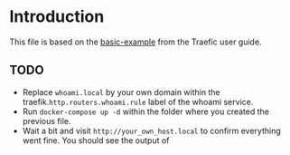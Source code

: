 # Introduction

This file is based on the [basic-example](https://doc.traefik.io/traefik/user-guides/docker-compose/basic-example/) from the Traefic user guide.

## TODO

- Replace `whoami.local` by your own domain within the traefik.`http.routers.whoami.rule` label of the whoami service.
- Run `docker-compose up -d` within the folder where you created the previous file.
- Wait a bit and visit `http://your_own_host.local` to confirm everything went fine. You should see the output of